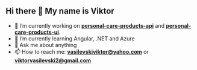 ## Hi there 👋 My name is Viktor

- 🔭 I’m currently working on **[personal-care-products-api](https://github.com/viktor1vasilevski/personal-care-products-api)** and **[personal-care-products-ui](https://github.com/viktor1vasilevski/personal-care-products-ui)**.
- 🌱 I’m currently learning Angular, .NET and Azure
- 💬 Ask me about anything
- 📫 How to reach me: **vasilevskiviktor@yahoo.com** or **viktorvasilevski2@gmail.com**

